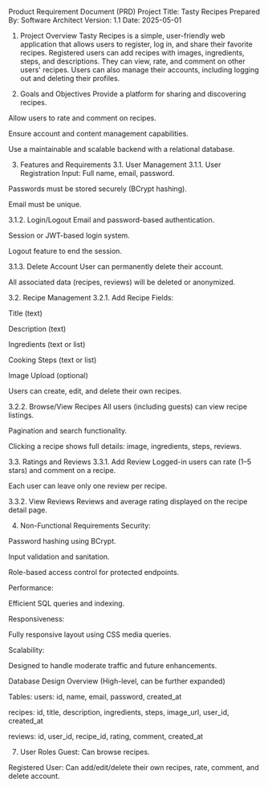 Product Requirement Document (PRD)
Project Title: Tasty Recipes
Prepared By: Software Architect
Version: 1.1
Date: 2025-05-01
1. Project Overview
Tasty Recipes is a simple, user-friendly web application that allows users to register, log in, and share their favorite recipes. Registered users can add recipes with images, ingredients, steps, and descriptions. They can view, rate, and comment on other users' recipes. Users can also manage their accounts, including logging out and deleting their profiles.

2. Goals and Objectives
Provide a platform for sharing and discovering recipes.

Allow users to rate and comment on recipes.

Ensure account and content management capabilities.

Use a maintainable and scalable backend with a relational database.

3. Features and Requirements
3.1. User Management
3.1.1. User Registration
Input: Full name, email, password.

Passwords must be stored securely (BCrypt hashing).

Email must be unique.

3.1.2. Login/Logout
Email and password-based authentication.

Session or JWT-based login system.

Logout feature to end the session.

3.1.3. Delete Account
User can permanently delete their account.

All associated data (recipes, reviews) will be deleted or anonymized.

3.2. Recipe Management
3.2.1. Add Recipe
Fields:

Title (text)

Description (text)

Ingredients (text or list)

Cooking Steps (text or list)

Image Upload (optional)

Users can create, edit, and delete their own recipes.

3.2.2. Browse/View Recipes
All users (including guests) can view recipe listings.

Pagination and search functionality.

Clicking a recipe shows full details: image, ingredients, steps, reviews.

3.3. Ratings and Reviews
3.3.1. Add Review
Logged-in users can rate (1–5 stars) and comment on a recipe.

Each user can leave only one review per recipe.

3.3.2. View Reviews
Reviews and average rating displayed on the recipe detail page.

4. Non-Functional Requirements
Security:

Password hashing using BCrypt.

Input validation and sanitation.

Role-based access control for protected endpoints.

Performance:

Efficient SQL queries and indexing.

Responsiveness:

Fully responsive layout using CSS media queries.

Scalability:

Designed to handle moderate traffic and future enhancements.


Database Design Overview
(High-level, can be further expanded)

Tables:
users: id, name, email, password, created_at

recipes: id, title, description, ingredients, steps, image_url, user_id, created_at

reviews: id, user_id, recipe_id, rating, comment, created_at

7. User Roles
Guest: Can browse recipes.

Registered User: Can add/edit/delete their own recipes, rate, comment, and delete account.

